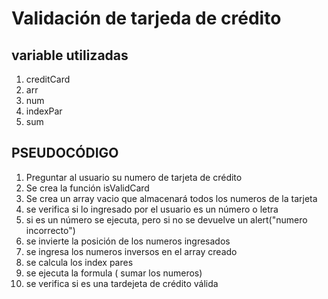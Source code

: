 # Validación de tarjeda de crédito

## variable utilizadas
1. creditCard
2. arr
3. num
4. indexPar
5. sum

## PSEUDOCÓDIGO
1. Preguntar al usuario su numero de tarjeta de crédito
2. Se  crea la función isValidCard
3. Se crea un array vacio que almacenará todos los numeros de la tarjeta
4. se verifica si lo ingresado por el usuario es un número o letra
5. si es un número se ejecuta, pero si no se devuelve un alert("numero incorrecto") 
4. se invierte la posición de los numeros ingresados 
5. se ingresa los numeros inversos en el array creado
6. se calcula los index pares
7. se ejecuta la formula ( sumar los numeros)
8. se verifica si es una tardejeta de crédito válida

